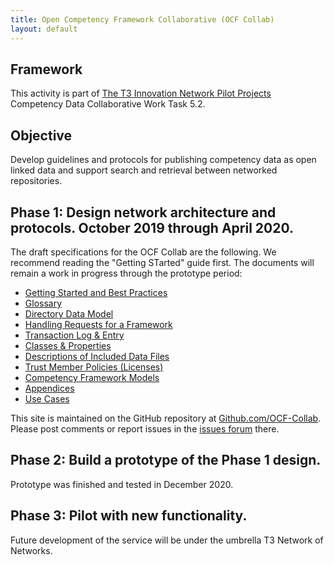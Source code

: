 ```yaml
---
title: Open Competency Framework Collaborative (OCF Collab)
layout: default
---
```

## Framework
This activity is part of [The T3 Innovation Network Pilot Projects](https://www.uschamberfoundation.org/t3-innovation/pilot-projects) Competency Data Collaborative Work Task 5.2.

## Objective
Develop guidelines and protocols for publishing competency data as open linked data and support search and retrieval between networked repositories.

## Phase 1: Design network architecture and protocols. October 2019 through April 2020.

The draft specifications for the OCF Collab are the following. We recommend reading the "Getting STarted" guide first. The documents will remain a work in progress through the prototype period:

* [Getting Started and Best Practices](https://docs.google.com/document/d/1JqYLUZ8ehPDV4S2PYVs3EbAXJdgUCKOxE_e_MfcInK8/edit?usp=sharing)
* [Glossary](https://docs.google.com/document/d/1jwAhm8LhsEgQsbcMz0SJZmcJlTTu8iunY8SZaryNBTk/edit?usp=sharing)
* [Directory Data Model](https://docs.google.com/document/d/1iQQ7ePdn4FzbWVRNHy3YYRHuR2ijteWOitOkxa8jWBA/edit?usp=sharing)
* [Handling Requests for a Framework](https://docs.google.com/document/d/1YwnzDfqEd3POyL8IIB70jihUDQga8YKaQyXCGwXax0o/edit?usp=sharing)
* [Transaction Log & Entry](https://docs.google.com/document/d/1JzQFh4X5XEHG5cceop9_r1u-rUKRThmG6sr3_bYYrY0/edit?usp=sharing)
* [Classes & Properties](https://docs.google.com/document/d/1SfrNsIH5U3ENh7irzWxoyYsTunFJFcpOhhWjjs5ZV_w/edit?usp=sharing)
* [Descriptions of Included Data Files](https://docs.google.com/document/d/1JP5OuJJNkxA612A6AeKIhIsoDVenUv826sf1IisZsHI/edit?usp=sharing)
* [Trust Member Policies (Licenses)](https://docs.google.com/document/d/13LaE-OQrumSW-ubyQhOaDYrMkH9kJUxNYS3mk5xcBGg/edit?usp=sharing)
* [Competency Framework Models](https://docs.google.com/document/d/1NmIgAU2ZYbW0YcJn9-inazjaGSKSz0wEc2bgMYdCO7w/edit?usp=sharing)
* [Appendices](https://docs.google.com/document/d/1h9H8ie0irQaVl7ypvA00vWrmcqqnQQQGLjO5qHl_234/edit?usp=sharing)
* [Use Cases](https://docs.google.com/document/d/1YuXRyfR78wtFImjkyP4O6FcgQ4NB08BpGCTbg6O4GGM/edit#)
 
This site is maintained on the GitHub repository at [Github.com/OCF-Collab](https://github.com/OCF-Collab/ocf-collab.github.io). Please post comments or report issues in the [issues forum](https://github.com/OCF-Collab/ocf-collab.github.io/issues) there.

## Phase 2: Build a prototype of the Phase 1 design.

Prototype was finished and tested in December 2020.

## Phase 3: Pilot with new functionality.

Future development of the service will be under the umbrella T3 Network of Networks. 
